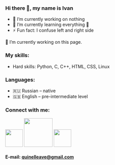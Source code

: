 ### Hi there 👋, my name is Ivan

- 🔭 I’m currently working on nothing
- 🌱 I’m currently learning everything 🤣
- ⚡ Fun fact: I confuse left and right side

🔭 I’m currently working on this page.

### My skills:
* Hard skills: Python, C, C++, HTML, CSS, Linux

### Languages:

* 🇷🇺 Russian – native
* 🇬🇧 English – pre-intermediate level

### Connect with me:
[<img src="https://docs.codewars.com/logo.svg" width="55">][codewars]
[<img src="https://www.logo.wine/a/logo/Telegram_(software)/Telegram_(software)-Logo.wine.svg" width="90">][telegram]
[<img src="https://upload.wikimedia.org/wikipedia/commons/4/42/Stepik_logotype.png" width="55">][stepik]

#### E-mail: quinelleave@gmail.com

[codewars]: https://www.codewars.com/users/Qu1ne
[telegram]: https://t.me/Qnl_0
[stepik]: https://stepik.org/users/364922219
